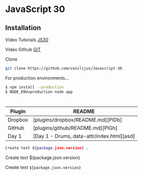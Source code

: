 # JavaScript 30

## Installation

Video Tutorials [JS30](https://www.google.com/url?sa=t&rct=j&q=&esrc=s&source=web&cd=2&cad=rja&uact=8&ved=2ahUKEwiy48SLj5DlAhUrRBUIHakoBhQQwqsBMAF6BAgJEAQ&url=https%3A%2F%2Fwww.youtube.com%2Fwatch%3Fv%3DVuN8qwZoego&usg=AOvVaw2UfIDOZVbkB5vLvHvlaXze) 

Video Github [GIT](https://www.google.com/url?sa=t&rct=j&q=&esrc=s&source=web&cd=12&cad=rja&uact=8&ved=2ahUKEwiy48SLj5DlAhUrRBUIHakoBhQQFjALegQIARAB&url=https%3A%2F%2Fgithub.com%2Fwesbos%2FJavaScript30&usg=AOvVaw0tIPmVWt-5_NrhIO-sMN2H) 

Clone

```sh
git clone https://github.com/vasilijus/Javascript-30
```

For production environments...

```sh
$ npm install --production
$ NODE_ENV=production node app
```

#
| Plugin | README |
| ------ | ------ |
| Dropbox | [plugins/dropbox/README.md][PlDb] |
| GitHub | [plugins/github/README.md][PlGh] |
| Day 1 | [Day 1 - Drums, data-attr/index.html][asd]|


```sh
Create text ${package.json.version} .
```
Create text ${package.json.version}

Create text `${package.json.version}` 
